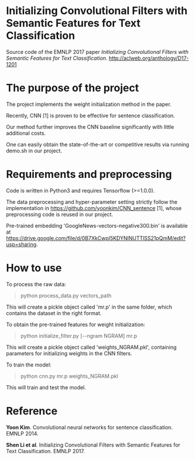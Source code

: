 # Initializing Convolutional Filters with Semantic Features for Text Classification
Source code of the EMNLP 2017 paper *Initializing Convolutional Filters with Semantic Features for Text Classification*.
http://aclweb.org/anthology/D17-1201


# The purpose of the project
The project implements the weight initialization method in the paper.

Recently, CNN [1] is proven to be effective for sentence classification.  

Our method further improves the CNN baseline significantly with little additional costs.

One can easily obtain the state-of-the-art or competitive results via running demo.sh in our project. 


# Requirements and preprocessing
Code is written in Python3 and requires Tensorflow (>=1.0.0).

The data preprocessing and hyper-parameter setting strictly follow the implementation in https://github.com/yoonkim/CNN_sentence [1], whose preprocessing code is reused in our project.

Pre-trained embedding 'GoogleNews-vectors-negative300.bin' is available at https://drive.google.com/file/d/0B7XkCwpI5KDYNlNUTTlSS21pQmM/edit?usp=sharing.


# How to use
To process the raw data:
> python process_data.py vectors_path

This will create a pickle object called 'mr.p' in the same folder, which contains the dataset in the right format.

To obtain the pre-trained features for weight initialization:
> python initialize_filter.py [--ngram NGRAM] mr.p

This will create a pickle object called 'weights_NGRAM.pkl', containing parameters for initializing weights in the CNN filters.

To train the model:
> python cnn.py mr.p weights_NGRAM.pkl

This will train and test the model.


# Reference
**Yoon Kim**. Convolutional neural networks for sentence classification. EMNLP 2014.

**Shen Li et al**. Initializing Convolutional Filters with Semantic Features for Text Classification. EMNLP 2017.
